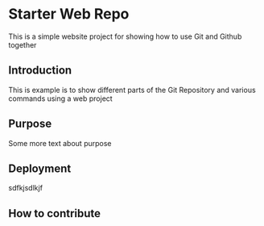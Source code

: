 # Starter Web Repo
This is a simple website project for showing how to use Git and Github together

## Introduction
This is example is to show different parts of the Git Repository and various commands using a web project 

## Purpose
Some more text about purpose

## Deployment
sdfkjsdlkjf

## How to contribute